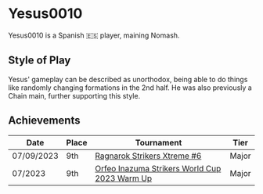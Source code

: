 # Yesus0010

Yesus0010 is a Spanish :es: player, maining Nomash.

## Style of Play

Yesus' gameplay can be described as unorthodox, being able to do things like randomly changing formations in the 2nd half. He was also previously a Chain main, further supporting this style. 

## Achievements

|Date|Place|Tournament|Tier|
|-|-|-|-|
| 07/09/2023 | 9th | [Ragnarok Strikers Xtreme #6](../../tournaments/ragna/ragnax6.md) | Major |
| 07/2023 | 9th | [Orfeo Inazuma Strikers World Cup 2023 Warm Up](../../tournaments/orfeo/orfeowc.md) | Major |
